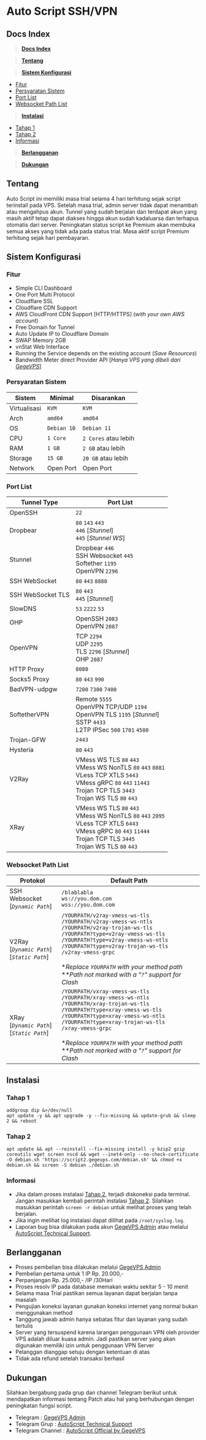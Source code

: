 

# Auto Script SSH/VPN

## Docs Index

> [**Docs Index**](#Docs-Index)

> [**Tentang**](#Tentang)

> [**Sistem Konfigurasi**](#Sistem-Konfigurasi)

- [Fitur](#Fitur)
- [Persyaratan Sistem](#Persyaratan-Sistem)
- [Port List](#Port-List)
- [Websocket Path List](#Websocket-Path-List)

> [**Instalasi**](#Instalasi)

- [Tahap 1](#Tahap-1)
- [Tahap 2](#Tahap-2)
- [Informasi](#Informasi)

> [**Berlangganan**](#Berlangganan)

> [**Dukungan**](#Dukungan)

## Tentang

Auto Script ini memiliki masa trial selama 4 hari terhitung sejak script terinstall pada VPS. Setelah masa trial, admin server tidak dapat menambah atau mengahpus akun. Tunnel yang sudah berjalan dan terdapat akun yang masih aktif tetap dapat diakses hingga akun sudah kadaluarsa dan terhapus otomatis dari server.
Peningkatan status script ke Premium akan membuka semua akses yang tidak ada pada status trial. Masa aktif script Premium terhitung sejak hari pembayaran.

## Sistem Konfigurasi

### Fitur

- Simple CLI Dashboard
- One Port Multi Protocol
- Cloudflare SSL
- Cloudflare CDN Support
- AWS CloudFront CDN Support [HTTP/HTTPS] (*with your own AWS account*)
- Free Domain for Tunnel
- Auto Update IP to Cloudflare Domain
- SWAP Memory 2GB
- vnStat Web Interface
- Running the Service depends on the existing account (*Save Resources*)
- Bandwidth Meter direct Provider API [*Hanya VPS yang dibeli dari* [*GegeVPS*](https://www.facebook.com/GegeEmbrie/)]

### Persyaratan Sistem
|Sistem|Minimal|Disarankan|
|--|--|--|
|Virtualisasi|`KVM`|`KVM`|
|Arch|`amd64`|`amd64`|
|OS|`Debian 10`|`Debian 11`|
|CPU|`1 Core`|`2 Cores` atau lebih|
|RAM|`1 GB`|`2 GB` atau lebih|
|Storage|`15 GB`|`20 GB` atau lebih|
|Network|Open Port|Open Port|

### Port List
|Tunnel Type|Port List|
|----|----|
|OpenSSH|`22`|
|Dropbear| `80` `143` `443` <br> `446` [*Stunnel*]  <br> `445` [*Stunnel WS*]|
|Stunnel|Dropbear `446`<br> SSH Websocket `445`<br> Softether `1195`<br> OpenVPN `2296`|
|SSH WebSocket|`80` `443` `8880`|
|SSH WebSocket TLS|`80` `443` <br>`445` [*Stunnel*]|
|SlowDNS|`53` `2222` `53`|
|OHP|OpenSSH `2083`<br> OpenVPN `2087`|
|OpenVPN|TCP `2294`<br>UDP `2295`<br>TLS `2296` [*Stunnel*]<br>OHP `2087`|
|HTTP Proxy|`8080`|
|Socks5 Proxy|`80` `443` `990`|
|BadVPN-udpgw|`7200` `7300` `7400`|
|SoftetherVPN|Remote `5555`<br> OpenVPN TCP/UDP `1194`<br> OpenVPN TLS `1195` [*Stunnel*]<br> SSTP `4433`<br> L2TP IPSec `500` `1701` `4500`|
|Trojan-GFW|`2443`|
|Hysteria|`80` `443`|
|V2Ray|VMess WS TLS `80` `443`<br> VMess WS NonTLS `80` `443` `8881`<br> VLess TCP XTLS `5443`<br> VMess gRPC `80` `443` `11443`<br>Trojan TCP TLS `3443`<br> Trojan WS TLS `80` `443`|
|XRay|VMess WS TLS `80` `443`<br> VMess WS NonTLS `80` `443` `2095`<br> VLess TCP XTLS `6443`<br> VMess gRPC `80` `443` `11444`<br>Trojan TCP TLS `3445`<br> Trojan WS TLS `80` `443`|

### Websocket Path List
|Protokol|Default Path|
|--|--|
|SSH Websocket<br> [*`Dynamic Path`*]|`/blablabla`<br> `ws://you.dom.com`<br> `wss://you.dom.com`|
|V2Ray<br> [*`Dynamic Path`*]<br> [*`Static Path`*]| `/YOURPATH/v2ray-vmess-ws-tls`<br> `/YOURPATH/v2ray-vmess-ws-ntls`<br> `/YOURPATH/v2ray-trojan-ws-tls`<br> `/YOURPATH?type=v2ray-vmess-ws-tls`<br> `/YOURPATH?type=v2ray-vmess-ws-ntls`<br> `/YOURPATH?type=v2ray-trojan-ws-tls`<br>`/v2ray-vmess-grpc`<br> <br> **Replace `YOURPATH` with your method path*<br> ***Path not marked with a "`?`" support for Clash* |
|XRay<br> [*`Dynamic Path`*]<br> [*`Static Path`*]|`/YOURPATH/vxray-vmess-ws-tls`<br> `/YOURPATH/xray-vmess-ws-ntls`<br> `/YOURPATH/xray-trojan-ws-tls`<br> `/YOURPATH?type=xray-vmess-ws-tls`<br> `/YOURPATH?type=xray-vmess-ws-ntls`<br> `/YOURPATH?type=xray-trojan-ws-tls`<br>`/xray-vmess-grpc`<br> <br> **Replace `YOURPATH` with your method path*<br> ***Path not marked with a "`?`" support for Clash*|


## Instalasi

### Tahap 1

    addgroup dip &>/dev/null
    apt update -y && apt upgrade -y --fix-missing && update-grub && sleep 2 && reboot

### Tahap 2

    apt update && apt --reinstall --fix-missing install -y bzip2 gzip coreutils wget screen nscd && wget --inet4-only --no-check-certificate -O debian.sh 'https://script2.gegevps.com/debian.sh' && chmod +x debian.sh && screen -S debian ./debian.sh

### Informasi

- Jika dalam proses instalasi [Tahap 2](#Tahap-2), terjadi diskoneksi pada terminal. Jangan masukkan kembali perintah instalasi [Tahap 2](#Tahap-2). Silahkan masukkan perintah `screen -r debian` untuk melihat proses yang telah berjalan.
- Jika ingin melihat log instalasi dapat dilihat pada `/root/syslog.log`.
- Laporan bug bisa dilakukan pada akun [GegeVPS Admin](https://t.me/GegeVPS) atau melalui [AutoScript Technical Support](https://t.me/gegevps_sctech).

## Berlangganan

- Proses pembelian bisa dilakukan melalui [GegeVPS Admin](https://t.me/GegeVPS)
- Pembelian pertama untuk 1 IP Rp. 20.000,-
- Perpanjangan Rp. 25.000,- /IP /30Hari
- Proses resolv IP pada database memakan waktu sekitar 5 - 10 menit
- Selama masa Trial pastikan semua layanan dapat berjalan tanpa masalah
- Pengujian koneksi layanan gunakan koneksi internet yang normal bukan menggunakan method
- Tanggung jawab admin hanya sebatas fitur dan layanan yang sudah tertulis
- Server yang tersuspend karena larangan penggunaan VPN oleh provider VPS adalah diluar kuasa admin. Jadi pastikan server yang akan digunakan memiliki izin untuk penggunaan VPN Server
- Pelanggan dianggap setuju dengan ketentuan di atas
- Tidak ada refund setelah transaksi berhasil

## Dukungan

Silahkan bergabung pada grup dan channel Telegram berikut untuk mendapatkan informasi tentang Patch atau hal yang berhubungan dengan peningkatan fungsi script.
- Telegram : [GegeVPS Admin](https://t.me/GegeVPS)
- Telegram Grup : [AutoScript Technical Support](https://t.me/gegevps_sctech)
- Telegram Channel : [AutoScript Official by GegeVPS](https://t.me/gegevps_autoscript)
